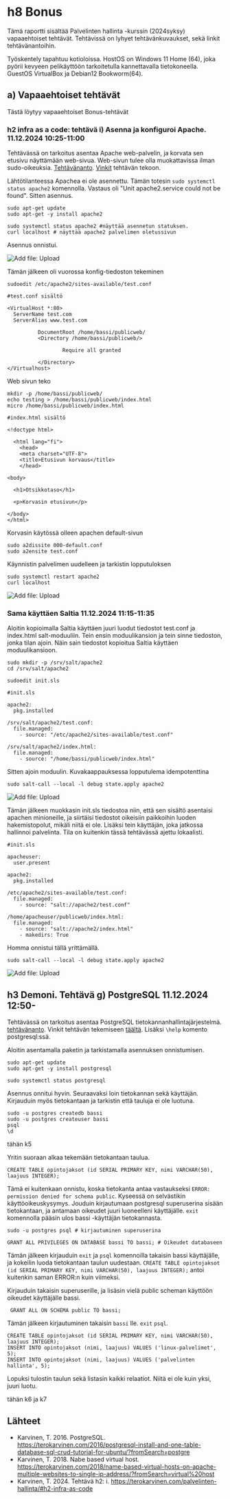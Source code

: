 # h8 Bonus
Tämä raportti sisältää Palvelinten hallinta -kurssin (2024syksy) vapaaehtoiset tehtävät. Tehtävissä on lyhyet tehtävänkuvaukset, sekä linkit tehtävänantoihin.

Työskentely tapahtuu kotioloissa. HostOS on Windows 11 Home (64), joka pyörii kevyeen pelikäyttöön tarkoitetulla kannettavalla tietokoneella. GuestOS VirtualBox ja Debian12 Bookworm(64). 

## a) Vapaaehtoiset tehtävät
Tästä löytyy vapaaehtoiset Bonus-tehtävät

### h2 infra as a code: tehtävä i) Asenna ja konfiguroi Apache. 11.12.2024 10:25-11:00
Tehtävässä on tarkoitus asentaa Apache web-palvelin, ja korvata sen etusivu näyttämään web-sivua. Web-sivun tulee olla muokattavissa ilman sudo-oikeuksia.
[Tehtävänanto](https://terokarvinen.com/palvelinten-hallinta/#h2-infra-as-code). [Vinkit](https://terokarvinen.com/2018/name-based-virtual-hosts-on-apache-multiple-websites-to-single-ip-address/?fromSearch=virtual%20host) tehtävän tekoon.

Lähtötilanteessa Apachea ei ole asennettu. Tämän totesin `sudo systemctl status apache2` komennolla. Vastaus oli "Unit apache2.service could not be found".
Sitten asennus.

    sudo apt-get update
    sudo apt-get -y install apache2

    sudo systemctl status apache2 #näyttää asennetun statuksen.
    curl localhost # näyttää apache2 palvelimen oletussivun

Asennus onnistui.

![Add file: Upload](h8_kuvat/k1.png)

Tämän jälkeen oli vuorossa konfig-tiedoston tekeminen

    sudoedit /etc/apache2/sites-available/test.conf

    #test.conf sisältö
    
    <VirtualHost *:80>
      ServerName test.com
      ServerAlias www.test.com

              DocumentRoot /home/bassi/publicweb/
              <Directory /home/bassi/publicweb/>

                      Require all granted

              </Directory>
    </Virtualhost>

Web sivun teko

    mkdir -p /home/bassi/publicweb/
    echo testing > /home/bassi/publicweb/index.html
    micro /home/bassi/publicweb/index.html

    #index.html sisältö
    
    <!doctype html>

      <html lang="fi">
        <head>
        <meta charset="UTF-8">
        <title>Etusivun korvaus</title>
        </head>

    <body>

      <h1>Otsikkotaso</h1>

      <p>Korvasin etusivun</p>

    </body>
    </html>

Korvasin käytössä olleen apachen default-sivun

    sudo a2dissite 000-default.conf
    sudo a2ensite test.conf
    
Käynnistin palvelimen uudelleen ja tarkistin lopputuloksen

    sudo systemctl restart apache2
    curl localhost

![Add file: Upload](h8_kuvat/k2.png)

### Sama käyttäen Saltia 11.12.2024 11:15-11:35
Aloitin kopioimalla Saltia käyttäen juuri luodut tiedostot test.conf ja index.html salt-moduuliin. Tein ensin moduulikansion ja tein sinne tiedoston, jonka tilan ajoin. Näin sain tiedostot kopioitua Saltia käyttäen moduulikansioon.

    sudo mkdir -p /srv/salt/apache2
    cd /srv/salt/apache2

    sudoedit init.sls

    #init.sls

    apache2:
      pkg.installed

    /srv/salt/apache2/test.conf:
      file.managed:
        - source: "/etc/apache2/sites-available/test.conf"

    /srv/salt/apache2/index.html:
      file.managed:
        - source: "/home/bassi/publicweb/index.html"

Sitten ajoin moduulin. Kuvakaappauksessa lopputulema idempotenttina

    sudo salt-call --local -l debug state.apply apache2

![Add file: Upload](h8_kuvat/k3.png)

Tämän jälkeen muokkasin init.sls tiedostoa niin, että sen sisältö asentaisi apachen minioneille, ja siirtäisi tiedostot oikeisiin paikkoihin luoden hakemistopolut, mikäli niitä ei ole. Lisäksi tein käyttäjän, joka jatkossa hallinnoi palvelinta. Tila on kuitenkin tässä tehtävässä ajettu lokaalisti.

    #init.sls

    apacheuser:
      user.present

    apache2:
      pkg.installed

    /etc/apache2/sites-available/test.conf:
      file.managed:
        - source: "salt://apache2/test.conf"

    /home/apacheuser/publicweb/index.html:
      file.managed:
        - source: "salt://apache2/index.html"
        - makedirs: True

Homma onnistui tällä yrittämällä.

    sudo salt-call --local -l debug state.apply apache2
    
![Add file: Upload](h8_kuvat/k4.png)

## h3 Demoni. Tehtävä g) PostgreSQL 11.12.2024 12:50-
Tehtävässä on tarkoitus asentaa PostgreSQL tietokannanhallintajärjestelmä. [tehtävänanto](https://terokarvinen.com/palvelinten-hallinta/#h3-demoni). Vinkit tehtävän tekemiseen [täältä](https://terokarvinen.com/2016/postgresql-install-and-one-table-database-sql-crud-tutorial-for-ubuntu/?fromSearch=postgre). Lisäksi `\help` komento postgresql:ssä.

Aloitin asentamalla paketin ja tarkistamalla asennuksen onnistumisen.

    sudo apt-get update
    sudo apt-get -y install postgresql

    sudo systemctl status postgresql

Asennus onnitui hyvin. Seuraavaksi loin tietokannan sekä käyttäjän. Kirjauduin myös tietokantaan ja tarkistin että tauluja ei ole luotuna.

    sudo -u postgres createdb bassi
    sudo -u postgres createuser bassi
    psql
    \d
    
tähän k5

Yritin suoraan alkaa tekemään tietokantaan taulua.

    CREATE TABLE opintojaksot (id SERIAL PRIMARY KEY, nimi VARCHAR(50), laajuus INTEGER);

Tämä ei kuitenkaan onnistu, koska tietokanta antaa vastaukseksi `ERROR:  permission denied for schema public`. Kyseessä on selvästikin käyttöoikeuskysymys. Jouduin kirjautumaan postgresql superuserina sisään tietokantaan, ja antamaan oikeudet juuri luoneelleni käyttäjälle. `exit` komennolla pääsin ulos bassi -käyttäjän tietokannasta.

    sudo -u postgres psql # kirjautuminen superuserina

    GRANT ALL PRIVILEGES ON DATABASE bassi TO bassi; # Oikeudet databaseen

Tämän jälkeen kirjauduin `exit` ja `psql` komennoilla takaisin bassi käyttäjälle, ja kokeilin luoda tietokantaan taulun uudestaan. `CREATE TABLE opintojaksot (id SERIAL PRIMARY KEY, nimi VARCHAR(50), laajuus INTEGER);` antoi kuitenkin saman ERROR:n kuin viimeksi.

Kirjauduin takaisin superuserille, ja lisäsin vielä public scheman käyttöön oikeudet käyttäjälle bassi.

     GRANT ALL ON SCHEMA public TO bassi;

Tämän jälkeen kirjautuminen takaisin `bassi` lle. `exit` `psql`.

    CREATE TABLE opintojaksot (id SERIAL PRIMARY KEY, nimi VARCHAR(50), laajuus INTEGER);
    INSERT INTO opintojaksot (nimi, laajuus) VALUES ('linux-palvelimet', 5);
    INSERT INTO opintojaksot (nimi, laajuus) VALUES ('palvelinten hallinta', 5);

Lopuksi tulostin taulun sekä listasin kaikki relaatiot. Niitä ei ole kuin yksi, juuri luotu.

tähän k6 ja k7


## Lähteet
- Karvinen, T. 2016. PostgreSQL. https://terokarvinen.com/2016/postgresql-install-and-one-table-database-sql-crud-tutorial-for-ubuntu/?fromSearch=postgre
- Karvinen, T. 2018. Nabe based virtual host. https://terokarvinen.com/2018/name-based-virtual-hosts-on-apache-multiple-websites-to-single-ip-address/?fromSearch=virtual%20host
- Karvinen, T. 2024. Tehtävä h2: i. https://terokarvinen.com/palvelinten-hallinta/#h2-infra-as-code
